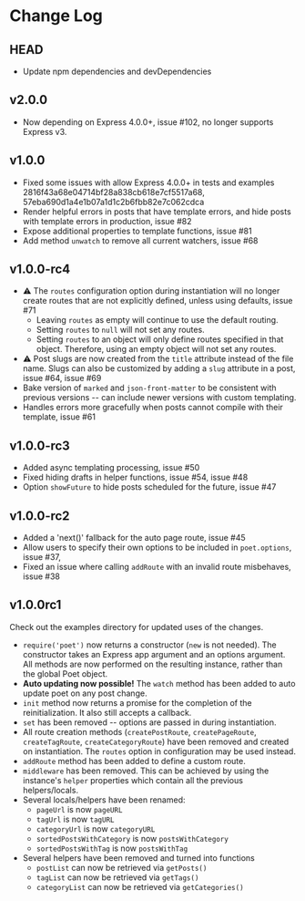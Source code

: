 # Change Log

## HEAD
* Update npm dependencies and devDependencies

## v2.0.0

* Now depending on Express 4.0.0+, issue #102, no longer supports Express v3.

## v1.0.0

* Fixed some issues with allow Express 4.0.0+ in tests and examples 2816f43a68e04714bf28a838cb618e7cf5517a68, 57eba690d1a4e1b07a1d1c2b6fbb82e7c062cdca
* Render helpful errors in posts that have template errors, and hide posts with template errors in production, issue #82
* Expose additional properties to template functions, issue #81 
* Add method `unwatch` to remove all current watchers, issue #68 

## v1.0.0-rc4
* :warning: The `routes` configuration option during instantiation will no longer create routes that are not explicitly defined, unless using defaults, issue #71
  * Leaving `routes` as empty will continue to use the default routing.
  * Setting `routes` to `null` will not set any routes.
  * Setting `routes` to an object will only define routes specified in that object. Therefore, using an empty object will not set any routes.
* :warning: Post slugs are now created from the `title` attribute instead of the file name. Slugs can also be customized by adding a `slug` attribute in a post, issue #64, issue #69
* Bake version of `marked` and `json-front-matter` to be consistent with previous versions -- can include newer versions with custom templating.
* Handles errors more gracefully when posts cannot compile with their template, issue #61

## v1.0.0-rc3

* Added async templating processing, issue #50
* Fixed hiding drafts in helper functions, issue #54, issue #48
* Option `showFuture` to hide posts scheduled for the future, issue #47

## v1.0.0-rc2

* Added a 'next()' fallback for the auto page route, issue #45 
* Allow users to specify their own options to be included in `poet.options`, issue #37,
* Fixed an issue where calling `addRoute` with an invalid route misbehaves, issue #38 

## v1.0.0rc1

Check out the examples directory for updated uses of the changes.

* `require('poet')` now returns a constructor (`new` is not needed). The constructor takes an Express app argument and an options argument. All methods are now performed on the resulting instance, rather than the global Poet object.
* **Auto updating now possible!** The `watch` method has been added to auto update poet on any post change.
* `init` method now returns a promise for the completion of the reinitialization. It also still accepts a callback.
* `set` has been removed -- options are passed in during instantiation.
* All route creation methods (`createPostRoute`, `createPageRoute`, `createTagRoute`, `createCategoryRoute`) have been removed and created on instantiation. The `routes` option in configuration may be used instead.
* `addRoute` method has been added to define a custom route.
* `middleware` has been removed. This can be achieved by using the instance's `helper` properties which contain all the previous helpers/locals.
* Several locals/helpers have been renamed:
  * `pageUrl` is now `pageURL`
  * `tagUrl` is now `tagURL`
  * `categoryUrl` is now `categoryURL`
  * `sortedPostsWithCategory` is now `postsWithCategory`
  * `sortedPostsWithTag` is now `postsWithTag`
* Several helpers have been removed and turned into functions
  * `postList` can now be retrieved via `getPosts()`
  * `tagList` can now be retrieved via `getTags()`
  * `categoryList` can now be retrieved via `getCategories()`
